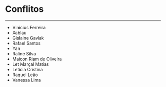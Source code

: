 # Conflitos

-----

- Vinicius Ferreira
- Xablau
- Gislaine Gavlak
- Rafael Santos
- Yan
- Raline Silva
- Maicon Riam de Oliveira
- Let Marçal Matias
- Letícia Cristina
- Raquel Leão
- Vanessa Lima
